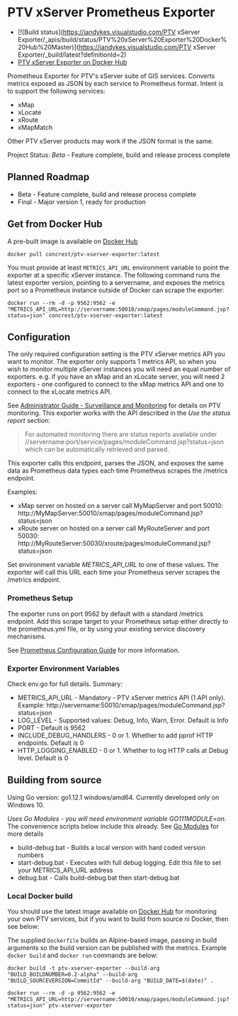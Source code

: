 # PTV xServer Prometheus Exporter

  * [![Build status](https://iandykes.visualstudio.com/PTV xServer Exporter/_apis/build/status/PTV%20xServer%20Exporter%20Docker%20Hub%20Master)](https://iandykes.visualstudio.com/PTV xServer Exporter/_build/latest?definitionId=2)
  * [PTV xServer Exporter on Docker Hub](https://hub.docker.com/r/concrest/ptv-xserver-exporter)

Prometheus Exporter for PTV's xServer suite of GIS services. Converts metrics exposed as JSON by each service to Prometheus format.  Intent is to support the following services:

  * xMap
  * xLocate
  * xRoute
  * xMapMatch

Other PTV xServer products may work if the JSON format is the same.

Project Status: *Beta* - Feature complete, build and release process complete

## Planned Roadmap

  * Beta - Feature complete, build and release process complete
  * Final - Major version 1, ready for production

## Get from Docker Hub

A pre-built image is available on [Docker Hub](https://hub.docker.com/r/concrest/ptv-xserver-exporter)

```console
docker pull concrest/ptv-xserver-exporter:latest
```

You must provide at least `METRICS_API_URL` environment variable to point the exporter at a specific xServer instance.  The following command runs the latest exporter version, pointing to a servername, and exposes the metrics port so a Prometheus instance outside of Docker can scrape the exporter:

```console
docker run --rm -d -p 9562:9562 -e "METRICS_API_URL=http://servername:50010/xmap/pages/moduleCommand.jsp?status=json" concrest/ptv-xserver-exporter:latest
```

## Configuration

The only required configuration setting is the PTV xServer metrics API you want to monitor. The exporter only supports 1 metrics API, so when you wish to monitor multiple xServer instances you will need an equal number of exporters.  e.g. if you have an xMap and an xLocate server, you will need 2 exporters - one configured to connect to the xMap metrics API and one to connect to the xLocate metrics API.

See [Administrator Guide - Surveillance and Monitoring](https://xserver.ptvgroup.com/fileadmin/files/PTV-COMPONENTS/DeveloperZone/Documents/xServer_public/manual/Default.htm#Administrators_Guide/DSC_SurveillanceAndMonitoring.htm%3FTocPath%3DAdministrator's%2520Guide%7CAdministration%7C_____3) for details on PTV monitoring.  This exporter works with the API described in the *Use the status report* section:


> For automated monitoring there are status reports available under //servername:port/service/pages/moduleCommand.jsp?status=json which can be automatically retrieved and parsed.

This exporter calls this endpoint, parses the JSON, and exposes the same data as Prometheus data types each time Prometheus scrapes the /metrics endpoint.

Examples:

  * xMap server on hosted on a server call MyMapServer and port 50010: http://MyMapServer:50010/xmap/pages/moduleCommand.jsp?status=json
  * xRoute server on hosted on a server call MyRouteServer and port 50030: http://MyRouteServer:50030/xroute/pages/moduleCommand.jsp?status=json

Set environment variable *METRICS_API_URL* to one of these values.  The exporter will call this URL each time your Prometheus server scrapes the /metrics endpoint.

### Prometheus Setup

The exporter runs on port 9562 by default with a standard /metrics endpoint.  Add this scrape target to your Prometheus setup either directly to the prometheus.yml file, or by using your existing service discovery mechanisms.

See [Prometheus Configuration Guide](https://prometheus.io/docs/prometheus/latest/configuration/configuration/) for more information.

### Exporter Environment Variables

Check env.go for full details.  Summary:

  * METRICS_API_URL - Mandatory - PTV xServer metrics API (1 API only). Example: http://servername:50010/xmap/pages/moduleCommand.jsp?status=json
  * LOG_LEVEL - Supported values: Debug, Info, Warn, Error.  Default is Info
  * PORT - Default is 9562
  * INCLUDE_DEBUG_HANDLERS - 0 or 1. Whether to add pprof HTTP endpoints. Default is 0
  * HTTP_LOGGING_ENABLED - 0 or 1. Whether to log HTTP calls at Debug level. Default is 0

## Building from source

Using Go version: go1.12.1 windows/amd64.  Currently developed only on Windows 10.

*Uses Go Modules - you will need environment variable GO111MODULE=on*. The convenience scripts below include this already. See [Go Modules](https://github.com/golang/go/wiki/Modules) for more details

  * build-debug.bat - Builds a local version with hard coded version numbers
  * start-debug.bat - Executes with full debug logging. Edit this file to set your METRICS_API_URL address
  * debug.bat - Calls build-debug.bat then start-debug.bat

### Local Docker build

You should use the latest image available on [Docker Hub](https://hub.docker.com/r/concrest/ptv-xserver-exporter) for monitoring your own PTV services, but if you want to build from source ni Docker, then see below:

The supplied `Dockerfile` builds an Alpine-based image, passing in build arguments so the build version can be published with the metrics.  Example `docker build` and `docker run` commands are below:

```console
docker build -t ptv-xserver-exporter --build-arg "BUILD_BUILDNUMBER=0.2-alpha" --build-arg "BUILD_SOURCEVERSION=CommitId" --build-arg "BUILD_DATE=$(date)" .

docker run --rm -d -p 9562:9562 -e "METRICS_API_URL=http://servername:50010/xmap/pages/moduleCommand.jsp?status=json" ptv-xserver-exporter
```
